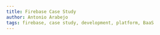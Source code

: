 ```yaml
---
title: Firebase Case Study
author: Antonio Arabejo
tags: firebase, case study, development, platform, BaaS
---
```

